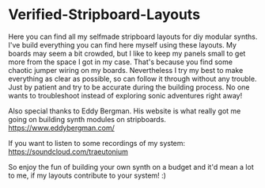 # Verified-Stripboard-Layouts

Here you can find all my selfmade stripboard layouts for diy modular synths. I've build everything you can find here myself using these layouts. My boards may seem a bit crowded, but I like to keep my panels small to get more from the space I got in my case. That's because you find some chaotic jumper wiring on my boards. Nevertheless I try my best to make everything as clear as possible, so can follow it through without any trouble. Just by patient and try to be accurate during the building process. No one wants to troubleshoot instead of exploring sonic adventures right away! 

Also special thanks to Eddy Bergman. His website is what really got me going on building synth modules on stripboards.
https://www.eddybergman.com/

If you want to listen to some recordings of my system:
https://soundcloud.com/traeutonium

So enjoy the fun of building your own synth on a budget and it'd mean a lot to me, if my layouts contribute to your system! :)
